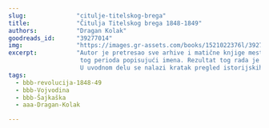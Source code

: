 ```yaml
---
slug:              "citulje-titelskog-brega"
title:             "Čitulja Titelskog brega 1848-1849"
authors:           "Dragan Kolak"
goodreads_id:      "39277014"
img:               "https://images.gr-assets.com/books/1521022376l/39277014.jpg"
excerpt:           "Autor je pretresao sve arhive i matične knjige mesta Šajkaške za period revolucije 1848-49 i fizički prošao groblja iz 
                    tog perioda popisujući imena. Rezultat tog rada je iscrpan spisak žrtava tog rata, vojnih i civilnih.
                    U uvodnom delu se nalazi kratak pregled istorijskih događaja za Šajkašku i po pojedinim mestima i pojašnjenja metodologije."
tags:
  - bbb-revolucija-1848-49
  - bbb-Vojvodina
  - bbb-Šajkaška
  - aaa-Dragan-Kolak

---
```


